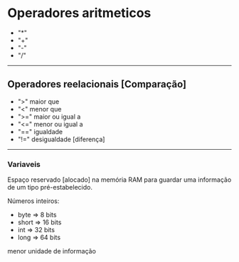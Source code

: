 # Operadores aritmeticos

  * "*"
  * "+"
  * "-"
  * "/"

-----------------------------------------------------------

## Operadores reelacionais [Comparação]

  * ">"    maior que
  * "<"    menor que
  * ">="   maior ou igual a
  * "<="   menor ou igual a
  * "=="   igualdade
  * "!="   desigualdade [diferença]

-------------------------------------------------------------

### Variaveis 
Espaço reservado [alocado] na memória RAM para guardar uma informação de um tipo pré-estabelecido. 


  Números inteiros:
  * byte    => 8 bits
  * short   => 16 bits
  * int     => 32 bits
  * long    => 64 bits

menor unidade de informação
  
